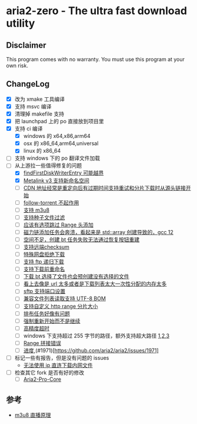 # aria2-zero - The ultra fast download utility


## Disclaimer

This program comes with no warranty.
You must use this program at your own risk.


## ChangeLog

- [x] 改为 xmake 工具编译
- [x] 支持 msvc 编译
- [x] 清理掉 makefile 支持
- [x] 把 launchpad 上的 po 直接放到项目里
- [x] 支持 ci 编译
    + [x] windows 的 x64,x86,arm64
    + [x] osx 的 x86_64,arm64,universal
    + [x] linux 的 x86_64
- [ ] 支持 windows 下的 po 翻译文件加载
- [ ] 从上游拉一些值得修复的问题
    + [x] [findFirstDiskWriterEntry 可能越界](https://github.com/aria2/aria2/issues/2216)
    + [x] [Metalink v3 支持新命名空间](https://github.com/aria2/aria2/issues/2267)
    + [ ] [CDN 地址经常是重定向后有过期时间支持重试和分片下载时从源头链接开始](https://github.com/aria2/aria2/issues/2197)
    + [ ] [follow-torrent 不起作用](https://github.com/aria2/aria2/issues/2196)
    + [ ] [支持 m3u8](https://github.com/aria2/aria2/issues/2164)
    + [ ] [支持种子文件过滤](https://github.com/aria2/aria2/issues/843)
    + [ ] [应该有选项跳过 Range 头添加](https://github.com/aria2/aria2/issues/2051)
    + [ ] [磁力链添加任务会奔溃，看起来是 std::array 创建导致的，gcc 12](https://github.com/aria2/aria2/issues/2064)
    + [ ] [空间不足，创建 bt 任务失败无法通过恢复按钮重建](https://github.com/aria2/aria2/issues/2043)
    + [ ] [支持远端checksum](https://github.com/aria2/aria2/issues/2076)
    + [ ] [特殊网盘拒绝下载](https://github.com/aria2/aria2/issues/2042)
    + [ ] [支持 ftp 递归下载](https://github.com/aria2/aria2/issues/2036)
    + [ ] [支持下载前重命名](https://github.com/aria2/aria2/issues/2034)
    + [ ] [下载 bt 选择了文件也会预创建没有选择的文件](https://github.com/aria2/aria2/issues/2032)
    + [ ] [看上去像是 url 太多或者是下载列表太大一次性分配的内存太多](https://github.com/aria2/aria2/issues/2025)
    + [ ] [sftp 支持端口设置](https://github.com/aria2/aria2/issues/2022)
    + [ ] [兼容文件列表读取支持 UTF-8 BOM](https://github.com/aria2/aria2/issues/2021)
    + [ ] [支持自定义 http range 分片大小](https://github.com/aria2/aria2/issues/2017)
    + [ ] [排布任务好像有问题](https://github.com/aria2/aria2/issues/2012)
    + [ ] [强制重新开始而不是继续](https://github.com/aria2/aria2/issues/2010)
    + [ ] [高精度超时](https://github.com/aria2/aria2/issues/2002)
    + [ ] windows 下支持超过 255 字节的路径，额外支持超大路径 [1](https://github.com/aria2/aria2/issues/1997),[2](https://github.com/aria2/aria2/issues/1981),[3](https://github.com/aria2/aria2/issues/1070)
    + [ ] [Range 拼接错误](https://github.com/aria2/aria2/issues/1971)
    + [ ] [进度](https://github.com/aria2/aria2/issues?page=8&q=is%3Aissue+is%3Aopen),(#1971)[https://github.com/aria2/aria2/issues/1971]
- [ ] 标记一些有报告，但是没有问题的 issues
    - [无法使用 ip 直连下载内网文件](https://github.com/aria2/aria2/issues/2049)
- [ ] 检查其它 fork 是否有好的修改
    - [ ] [Aria2-Pro-Core](https://github.com/P3TERX/Aria2-Pro-Core)

## 参考

- [m3u8 直播原理](https://simonzhangcn.github.io/blog-src/dist/live/#%E4%B8%BB%E6%B5%81%E7%9B%B4%E6%92%AD%E5%8D%8F%E8%AE%AE)
